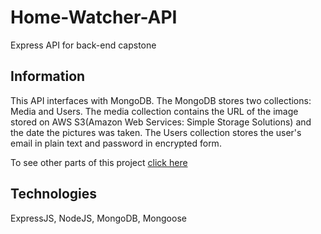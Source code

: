 # Home-Watcher-API
Express API for back-end capstone

## Information

This API interfaces with MongoDB.  The MongoDB stores two collections: Media and Users.  The media collection contains the URL of the image stored on AWS S3(Amazon Web Services: Simple Storage Solutions) and the date the pictures was taken.  The Users collection stores the user's email in plain text and password in encrypted form.

To see other parts of this project [click here](https://github.com/Wisbell/Home-Watcher)

## Technologies

ExpressJS,
NodeJS,
MongoDB,
Mongoose
